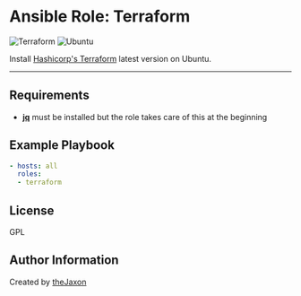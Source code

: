Ansible Role: Terraform
=========

![Terraform](https://img.shields.io/badge/-Terraform-623CE4?style=for-the-badge&logo=Terraform&logoColor=white)
![Ubuntu](https://img.shields.io/badge/-Ubuntu-E95420?style=for-the-badge&logo=Ubuntu&logoColor=white)

Install [Hashicorp's Terraform](https://www.terraform.io/) latest version on Ubuntu.

---

Requirements
------------

- **[jq](https://github.com/stedolan/jq)** must be installed but the role takes care of this at the beginning

Example Playbook
----------------

```yml
- hosts: all
  roles:
  - terraform
```

License
-------

GPL

Author Information
------------------

Created by [theJaxon](https://github.com/theJaxon)
